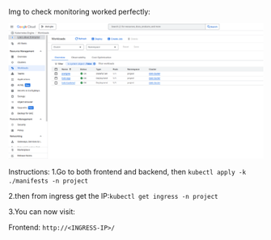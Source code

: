Img to check monitoring worked perfectly:

[![Grafana Logs](3.5.png)](3.5.png)


Instructions:
1.Go to both frontend and backend, then ```kubectl apply -k ./manifests -n project```

2.then from ingress get the  IP:```kubectl get ingress -n project```

3.You can now visit:

Frontend: `http://<INGRESS-IP>/`

